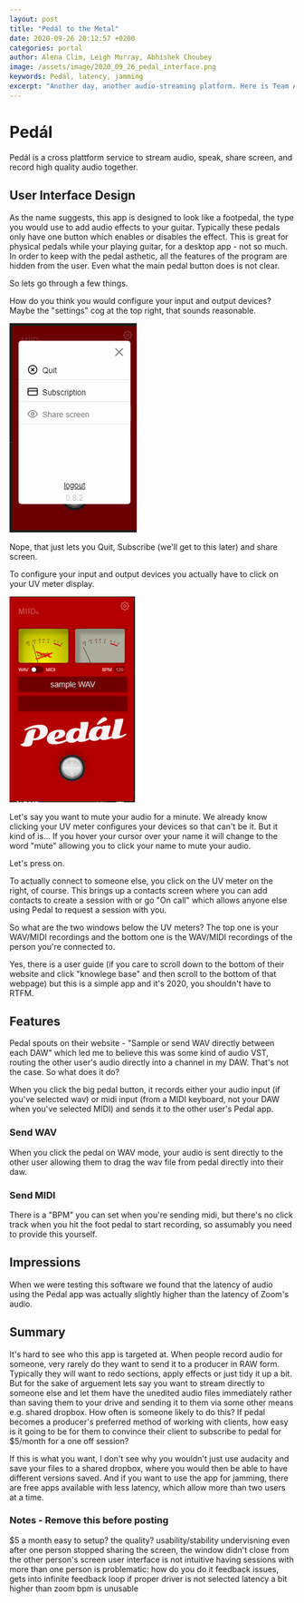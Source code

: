 ```yaml
---
layout: post
title: "Pedál to the Metal"
date: 2020-09-26 20:12:57 +0200
categories: portal
author: Alena Clim, Leigh Murray, Abhishek Choubey
image: /assets/image/2020_09_26_pedal_interface.png
keywords: Pedál, latency, jamming
excerpt: "Another day, another audio-streaming platform. Here is Team A's impressions of Pedál."
---
```


# Pedál

Pedál is a cross plattform service to stream audio, speak, share screen, and record high quality audio together.

## User Interface Design

As the name suggests, this app is designed to look like a footpedal, the type you would use to add audio effects to your guitar.  Typically these pedals only have one button which enables or disables the effect.  This is great for physical pedals while your playing guitar, for a desktop app - not so much.
In order to keep with the pedal asthetic, all the features of the program are hidden from the user. Even what the main pedal button does is not clear.

So lets go through a few things.

How do you think you would configure your input and output devices? Maybe the "settings" cog at the top right, that sounds reasonable. 

![Pedal Seetings.](/assets/image/2020_09_26_pedal_settings.png)

Nope, that just lets you Quit, Subscribe (we'll get to this later) and share screen.

To configure your input and output devices you actually have to click on your UV meter display.

![Input and Output.](/assets/image/2020_09_26_pedal_your_uv.png)

Let's say you want to mute your audio for a minute.  We already know clicking your UV meter configures your devices so that can't be it. But it kind of is... If you hover your cursor over your name it will change to the word "mute" allowing you to click your name to mute your audio.

Let's press on.

To actually connect to someone else, you click on the UV meter on the right, of course.  This brings up a contacts screen where you can add contacts to create a session with or go "On call" which allows anyone else using Pedal to request a session with you.

So what are the two windows below the UV meters?  The top one is your WAV/MIDI recordings and the bottom one is the WAV/MIDI recordings of the person you're connected to.

Yes, there is a user guide (if you care to scroll down to the bottom of their website and click "knowlege base" and then scroll to the bottom of that webpage) but this is a simple app and it's 2020, you shouldn't have to RTFM.

## Features

Pedal spouts on their website - "Sample or send WAV directly between each DAW" which led me to believe this was some kind of audio VST, routing the other user's audio directly into a channel in my DAW.  That's not the case. So what does it do?

When you click the big pedal button, it records either your audio input (if you've selected wav) or midi input (from a MIDI keyboard, not your DAW when you've selected MIDI) and sends it to the other user's Pedal app.  

### Send WAV

When you click the pedal on WAV mode, your audio is sent directly to the other user allowing them to drag the wav file from pedal directly into their daw.

### Send MIDI

There is a "BPM" you can set when you're sending midi, but there's no click track when you hit the foot pedal to start recording, so assumably you need to provide this yourself.

## Impressions

When we were testing this software we found that the latency of audio using the Pedal app was actually slightly higher than the latency of Zoom's audio.

## Summary

It's hard to see who this app is targeted at.  When people record audio for someone, very rarely do they want to send it to a producer in RAW form.  Typically they will want to redo sections, apply effects or just tidy it up a bit.  But for the sake of arguement lets say you want to stream directly to someone else and let them have the unedited audio files immediately rather than saving them to your drive and sending it to them via some other means e.g. shared dropbox.  How often is someone likely to do this? If pedal becomes a producer's preferred method of working with clients, how easy is it going to be for them to convince their client to subscribe to pedal for $5/month for a one off session?

If this is what you want, I don't see why you wouldn't just use audacity and save your files to a shared dropbox, where you would then be able to have different versions saved. And if you want to use the app for jamming, there are free apps available with less latency, which allow more than two users at a time.


### Notes - Remove this before posting ###
$5 a month
easy to setup?
the quality?
usability/stability
undervisning
even after one person stopped sharing the screen, the window didn't close from the other person's screen
user interface is not intuitive
having sessions with more than one person is problematic: how do you do it
feedback issues, gets into infinite feedback loop if proper driver is not selected
latency a bit higher than zoom
bpm is unusable
